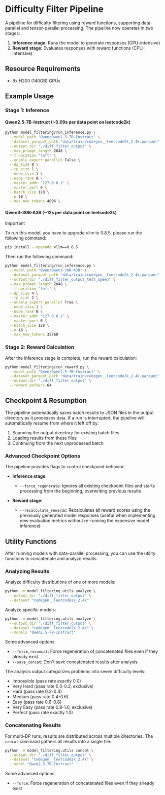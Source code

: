 # Difficulty Filter Pipeline

A pipeline for difficulty filtering using reward functions, supporting data-parallel and tensor-parallel processing. The pipeline now operates in two stages:
1. **Inference stage**: Runs the model to generate responses (GPU-intensive)
2. **Reward stage**: Evaluates responses with reward functions (CPU-intensive)

## Resource Requirements

- 8x H200 (140GB) GPUs

## Example Usage

### Stage 1: Inference

#### Qwen2.5-7B-Instruct (~0.09s per data point on leetcode2k)
```bash
python model_filtering/run_inference.py \
  --model_path "Qwen/Qwen2.5-7B-Instruct" \
  --dataset_parquet_path "data/train/codegen__leetcode2k_2.4k.parquet" \
  --output_dir "./diff_filter_output" \
  --max_prompt_length 2048 \
  --truncation "left" \
  --enable_expert_parallel False \
  --dp_size 8 \
  --tp_size 1 \
  --node_size 1 \
  --node_rank 0 \
  --master_addr "127.0.0.1" \
  --master_port 0 \
  --batch_size 128 \
  --n 16 \
  --max_new_tokens 4096 \
```

#### Qwen3-30B-A3B (~12s per data point on leetcode2k)

> [!IMPORTANT]  
> To run this model, you have to upgrade vllm to 0.8.5, please run the following command:

```bash
pip install --upgrade vllm==0.8.5
```

Then run the following command:

```bash
python model_filtering/run_inference.py \
  --model_path "Qwen/Qwen3-30B-A3B" \
  --dataset_parquet_path "data/train/codegen__leetcode2k_2.4k.parquet" \
  --output_dir "./diff_filter_output_test_speed" \
  --max_prompt_length 2048 \
  --truncation "left" \
  --dp_size 4 \
  --tp_size 2 \
  --enable_expert_parallel True \
  --node_size 1 \
  --node_rank 0 \
  --master_addr "127.0.0.1" \
  --master_port 0 \
  --batch_size 128 \
  --n 16 \
  --max_new_tokens 32768
```
### Stage 2: Reward Calculation

After the inference stage is complete, run the reward calculation:

```bash
python model_filtering/run_reward.py \
  --model_path "Qwen/Qwen2.5-7B-Instruct" \
  --dataset_parquet_path "data/train/codegen__leetcode2k_2.4k.parquet" \
  --output_dir "./diff_filter_output" \
  --reward_workers 64
```

## Checkpoint & Resumption

The pipeline automatically saves batch results to JSON files in the output directory as it processes data. If a run is interrupted, the pipeline will automatically resume from where it left off by:

1. Scanning the output directory for existing batch files
2. Loading results from these files
3. Continuing from the next unprocessed batch

### Advanced Checkpoint Options

The pipeline provides flags to control checkpoint behavior:

- **Inference stage**:
  - `--force_regenerate`: Ignores all existing checkpoint files and starts processing from the beginning, overwriting previous results

- **Reward stage**:
  - `--recalculate_rewards`: Recalculates all reward scores using the previously generated model responses (useful when implementing new evaluation metrics without re-running the expensive model inference)

## Utility Functions

After running models with data-parallel processing, you can use the utility functions to concatenate and analyze results.

### Analyzing Results

Analyze difficulty distributions of one or more models:

```bash
python -m model_filtering.utils analyze \
  --output_dir "./diff_filter_output" \
  --dataset "codegen__leetcode2k_2.4k"
```

Analyze specific models:

```bash
python -m model_filtering.utils analyze \
  --output_dir "./diff_filter_output" \
  --dataset "codegen__leetcode2k_2.4k" \
  --models "Qwen2.5-7B-Instruct"
```

Some advanced options:
- `--force_reconcat`: Force regeneration of concatenated files even if they already exist
- `--save_concat`: Don't save concatenated results after analysis

The analysis output categorizes problems into seven difficulty levels:
- Impossible (pass rate exactly 0.0)
- Very Hard (pass rate 0.0-0.2, exclusive)
- Hard (pass rate 0.2-0.4)
- Medium (pass rate 0.4-0.6)
- Easy (pass rate 0.6-0.8)
- Very Easy (pass rate 0.8-1.0, exclusive)
- Perfect (pass rate exactly 1.0)

### Concatenating Results

For multi-DP runs, results are distributed across multiple directories. The `concat` command gathers all results into a single file:

```bash
python -m model_filtering.utils concat \
  --output_dir "./diff_filter_output" \
  --dataset "codegen__leetcode2k_2.4k" \
  --model "Qwen2.5-7B-Instruct"
```

Some advanced options:
- `--force`: Force regeneration of concatenated files even if they already exist